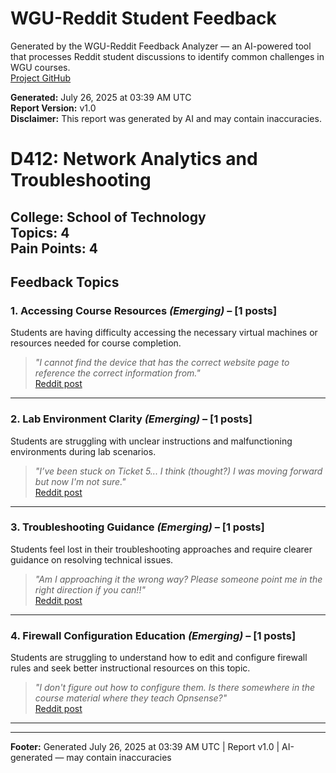 # WGU-Reddit Student Feedback

Generated by the WGU-Reddit Feedback Analyzer — an AI-powered tool that processes Reddit student discussions to identify common challenges in WGU courses.  
[Project GitHub](https://wgudataninja.github.io/wgu-reddit-monitoring-pipeline/)

**Generated:** July 26, 2025 at 03:39 AM UTC  
**Report Version:** v1.0  
**Disclaimer:** This report was generated by AI and may contain inaccuracies.  
# D412: Network Analytics and Troubleshooting
**College:** School of Technology  
**Topics:** 4  
**Pain Points:** 4  
---
## Feedback Topics
### 1. Accessing Course Resources _(Emerging)_ – [1 posts]
Students are having difficulty accessing the necessary virtual machines or resources needed for course completion.  
> _"I cannot find the device that has the correct website page to reference the correct information from."_  
> [Reddit post](https://reddit.com/comments/1je91k0)  
---
### 2. Lab Environment Clarity _(Emerging)_ – [1 posts]
Students are struggling with unclear instructions and malfunctioning environments during lab scenarios.  
> _"I’ve been stuck on Ticket 5... I think (thought?) I was moving forward but now I'm not sure."_  
> [Reddit post](https://reddit.com/comments/1ham6d5)  
---
### 3. Troubleshooting Guidance _(Emerging)_ – [1 posts]
Students feel lost in their troubleshooting approaches and require clearer guidance on resolving technical issues.  
> _"Am I approaching it the wrong way? Please someone point me in the right direction if you can!!"_  
> [Reddit post](https://reddit.com/comments/190uyvc)  
---
### 4. Firewall Configuration Education _(Emerging)_ – [1 posts]
Students are struggling to understand how to edit and configure firewall rules and seek better instructional resources on this topic.  
> _"I don't figure out how to configure them. Is there somewhere in the course material where they teach Opnsense?"_  
> [Reddit post](https://reddit.com/comments/18c1rg3)  
---
---
**Footer:** Generated July 26, 2025 at 03:39 AM UTC | Report v1.0 | AI-generated — may contain inaccuracies  